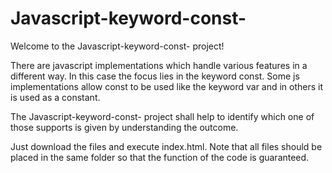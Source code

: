 # Javascript-keyword-const-

Welcome to the Javascript-keyword-const- project!

There are javascript implementations which handle various features in a different way.
In this case the focus lies in the keyword const. 
Some js implementations allow const to be used like the keyword var and in others it is used as a constant.

The Javascript-keyword-const- project shall help to identify which one of those supports is given by understanding the outcome.

Just download the files and execute index.html. 
Note that all files should be placed in the same folder so that the function of the code is guaranteed.
